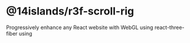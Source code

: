 # @14islands/r3f-scroll-rig
Progressively enhance any React website with WebGL using react-three-fiber using 
